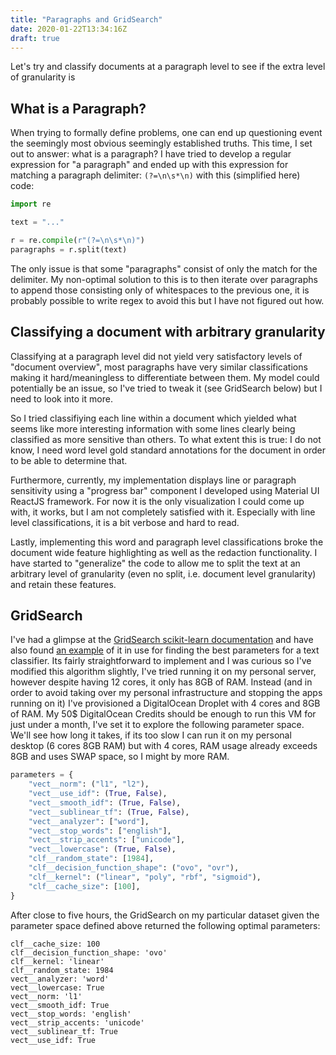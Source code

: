 ```yaml
---
title: "Paragraphs and GridSearch"
date: 2020-01-22T13:34:16Z
draft: true
---
```


Let's try and classify documents at a paragraph level to see if the extra level of granularity is

## What is a Paragraph?

When trying to formally define problems, one can end up questioning event the seemingly most obvious seemingly established truths. This time, I set out to answer: what is a paragraph? I have tried to develop a regular expression for "a paragraph" and ended up with this expression for matching a paragraph delimiter: `(?=\n\s*\n)` with this (simplified here) code:

```python
import re

text = "..."

r = re.compile(r"(?=\n\s*\n)")
paragraphs = r.split(text)
```

The only issue is that some "paragraphs" consist of only the match for the delimiter. My non-optimal solution to this is to then iterate over paragraphs to append those consisting only of whitespaces to the previous one, it is probably possible to write regex to avoid this but I have not figured out how.

## Classifying a document with arbitrary granularity

Classifying at a paragraph level did not yield very satisfactory levels of "document overview", most paragraphs have very similar classifications making it hard/meaningless to differentiate between them. My model could potentially be an issue, so I've tried to tweak it (see GridSearch below) but I need to look into it more.

So I tried classifiying each line within a document which yielded what seems like more interesting information with some lines clearly being classified as more sensitive than others. To what extent this is true: I do not know, I need word level gold standard annotations for the document in order to be able to determine that.

Furthermore, currently, my implementation displays line or paragraph sensitivity using a "progress bar" component I developed using Material UI ReactJS framework. For now it is the only visualization I could come up with, it works, but I am not completely satisfied with it. Especially with line level classifications, it is a bit verbose and hard to read.

Lastly, implementing this word and paragraph level classifications broke the document wide feature highlighting as well as the redaction functionality. I have started to "generalize" the code to allow me to split the text at an arbitrary level of granularity (even no split, i.e. document level granularity) and retain these features.

## GridSearch

I've had a glimpse at the [GridSearch scikit-learn documentation](https://scikit-learn.org/stable/modules/generated/sklearn.model_selection.GridSearchCV.html#sklearn.model_selection.GridSearchCV) and have also found [an example](https://scikit-learn.org/stable/auto_examples/model_selection/grid_search_text_feature_extraction.html#sphx-glr-auto-examples-model-selection-grid-search-text-feature-extraction-py) of it in use for finding the best parameters for a text classifier. Its fairly straightforward to implement and I was curious so I've modified this algorithm slightly, I've tried running it on my personal server, however despite having 12 cores, it only has 8GB of RAM. Instead (and in order to avoid taking over my personal infrastructure and stopping the apps running on it) I've provisioned a DigitalOcean Droplet with 4 cores and 8GB of RAM. My 50\$ DigitalOcean Credits should be enough to run this VM for just under a month, I've set it to explore the following parameter space. We'll see how long it takes, if its too slow I can run it on my personal desktop (6 cores 8GB RAM) but with 4 cores, RAM usage already exceeds 8GB and uses SWAP space, so I might by more RAM.

```python
parameters = {
    "vect__norm": ("l1", "l2"),
    "vect__use_idf": (True, False),
    "vect__smooth_idf": (True, False),
    "vect__sublinear_tf": (True, False),
    "vect__analyzer": ["word"],
    "vect__stop_words": ["english"],
    "vect__strip_accents": ["unicode"],
    "vect__lowercase": (True, False),
    "clf__random_state": [1984],
    "clf__decision_function_shape": ("ovo", "ovr"),
    "clf__kernel": ("linear", "poly", "rbf", "sigmoid"),
    "clf__cache_size": [100],
}
```

After close to five hours, the GridSearch on my particular dataset given the parameter space defined above returned the following optimal parameters:

```
clf__cache_size: 100
clf__decision_function_shape: 'ovo'
clf__kernel: 'linear'
clf__random_state: 1984
vect__analyzer: 'word'
vect__lowercase: True
vect__norm: 'l1'
vect__smooth_idf: True
vect__stop_words: 'english'
vect__strip_accents: 'unicode'
vect__sublinear_tf: True
vect__use_idf: True
```
